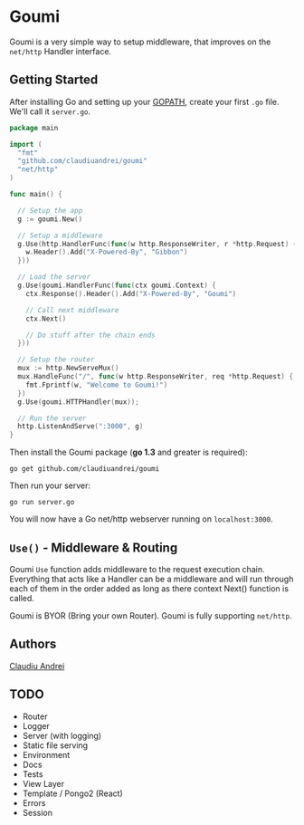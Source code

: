 # Goumi

Goumi is a very simple way to setup middleware, that improves on the `net/http` Handler interface.

## Getting Started

After installing Go and setting up your [GOPATH](http://golang.org/doc/code.html#GOPATH), create your first `.go` file. We'll call it `server.go`.

~~~ go
package main

import (
  "fmt"
  "github.com/claudiuandrei/goumi"
  "net/http"
)

func main() {

  // Setup the app
  g := goumi.New()

  // Setup a middleware
  g.Use(http.HandlerFunc(func(w http.ResponseWriter, r *http.Request) {
    w.Header().Add("X-Powered-By", "Gibbon")
  }))

  // Load the server
  g.Use(goumi.HandlerFunc(func(ctx goumi.Context) {
    ctx.Response().Header().Add("X-Powered-By", "Goumi")

    // Call next middleware
    ctx.Next()

    // Do stuff after the chain ends
  }))

  // Setup the router
  mux := http.NewServeMux()
  mux.HandleFunc("/", func(w http.ResponseWriter, req *http.Request) {
    fmt.Fprintf(w, "Welcome to Goumi!")
  })
  g.Use(goumi.HTTPHandler(mux));

  // Run the server
  http.ListenAndServe(":3000", g)
}
~~~

Then install the Goumi package (**go 1.3** and greater is required):
~~~
go get github.com/claudiuandrei/goumi
~~~

Then run your server:
~~~
go run server.go
~~~

You will now have a Go net/http webserver running on `localhost:3000`.

## `Use()` - Middleware & Routing

Goumi `Use` function adds middleware to the request execution chain. Everything that acts like a Handler can be a middleware and will run through each of them in the order added as long as there context Next() function is called.

Goumi is BYOR (Bring your own Router). Goumi is fully supporting `net/http`.

## Authors

[Claudiu Andrei](http://claudiuandrei.com/)

## TODO

- Router
- Logger
- Server (with logging)
- Static file serving
- Environment
- Docs
- Tests
- View Layer
- Template / Pongo2 (React)
- Errors
- Session
